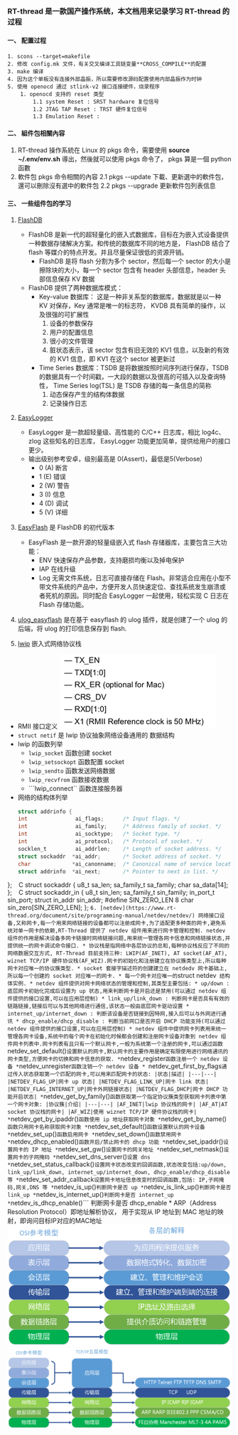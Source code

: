 ### RT-thread 是一款国产操作系统，本文档用来记录学习 RT-thread 的过程

#### 一、 配置过程
```
1. scons --target=makefile
2. 修改 config.mk 文件，有关交叉编译工具链变量**CROSS_COMPILE**的配置
3. make 编译
4. 因为这个单板没有连接外部晶振，所以需要修改源码配置使用内部晶振作为时钟
5. 使用 openocd 通过 stlink-v2 接口连接硬件，烧录程序
	1. openocd 支持的 reset 类型
		1.1 system Reset : SRST hardware 复位信号
		1.2 JTAG TAP Reset : TRST 硬件复位信号
		1.3 Emulation Reset :
```

#### 二、 組件包相關內容
1. RT-thread 操作系統在 Linux 的 pkgs 命令，需要使用 **source ~/.env/env.sh** 導出，然後就可以使用 pkgs 命令了， pkgs 算是一個 python 函數
2. 軟件包 pkgs 命令相關的內容
    2.1 pkgs --update 下載、更新選中的軟件包，還可以刪除沒有選中的軟件包
    2.2 pkgs --upgrade 更新軟件包列表信息


#### 三、 一些组件包的学习
1. [FlashDB](https://github.com/armink/FlashDB)
	* FlashDB 是新一代的超轻量化的嵌入式数据库，目标在为嵌入式设备提供一种数据存储解决方案。和传统的数据库不同的地方是， FlashDB 结合了 flash 等媒介的特点开发。并且尽量保证很低的资源开销。
		* FlashDB 是将 flash 分割为多个 sector，然后每一个 sector 的大小是擦除块的大小，每一个 sector 包含有 header 头部信息，header 头部信息保存 KV 数据
	* FlashDB 提供了两种数据库模式：
		* Key-value 数据库： 这是一种非关系型的数据库，数据就是以一种 KV 对保存，Key 通常是唯一的标志符， KVDB 具有简单的操作，以及很强的可扩展性
			1. 设备的参数保存
			2. 用户的配置信息
			3. 很小的文件管理
			4. 脏状态表示，该 sector 包含有旧无效的 KV1 信息，以及新的有效的 KV1 信息，即 KV1 在这个 sector 被更新过
		* Time Series 数据库：TSDB 是将数据按照时间序列进行保存，TSDB 的数据具有一个时间戳，一大段的数据以及很高的可插入以及查询特性， Time Series log(TSL) 是 TSDB 存储的每一条信息的简称
			1. 动态保存产生的结构体数据
			2. 记录操作日志

2. [EasyLogger](https://github.com/armink/EasyLogger.git)
	* EasyLogger 是一款超轻量级、高性能的 C/C++ 日志库，相比 log4c、zlog 这些知名的日志库， EasyLogger 功能更加简单，提供给用户的接口更少。
	* 输出级别参考安卓，级别最高是 0(Assert)，最低是5(Verbose)
		* 0 (A) 断言
		* 1 (E) 错误
		* 2 (W) 警告
		* 3 (I) 信息
		* 4 (D) 调试
		* 5 (V) 详细

3. [EasyFlash](https://github.com/armink/EasyFlash.git) 是 FlashDB 的初代版本
	* EasyFlash 是一款开源的轻量级嵌入式 flash 存储器库，主要包含三大功能：
		* ENV 快速保存产品参数，支持磨损均衡以及掉电保护
		* IAP 在线升级
		* Log 无需文件系统，日志可直接存储在 Flash。非常适合应用在小型不带文件系统的产品中，方便开发人员快速定位、查找系统发生崩溃或者死机的原因。同时配合 EasyLogger 一起使用，轻松实现 C 日志在 Flash 存储功能。

4. [ulog_easyflash](https://github.com/armink-rtt-pkgs/ulog_easyflash.git) 是在基于 easyflash 的 ulog 插件，就是创建了一个 ulog 的后端，将 ulog 的打印信息保存到 flash.
5. [lwip]() 嵌入式网络协议栈
* RMII 接口定义
![](figures/rmii.png)
* ```struct netif``` 是 lwip 协议抽象网络设备通用的 数据结构
*  lwip 的函数列举
	* ```lwip_socket``` 函数创建 socket
	* ```lwip_setsockopt``` 函数配置 socket
	* ```lwip_sendto``` 函数发送网络数据
	* ```lwip_recvfrom``` 函数接收数据
	* ```lwip_connect`` 函数连接服务器
* 网络的结构体列举
    ``` C
    struct addrinfo {
    int               ai_flags;      /* Input flags. */
    int               ai_family;     /* Address family of socket. */
    int               ai_socktype;   /* Socket type. */
    int               ai_protocol;   /* Protocol of socket. */
    socklen_t         ai_addrlen;    /* Length of socket address. */
    struct sockaddr  *ai_addr;       /* Socket address of socket. */
    char             *ai_canonname;  /* Canonical name of service location. */
    struct addrinfo  *ai_next;       /* Pointer to next in list. */
};
    ```
    ``` C
    struct sockaddr {
      u8_t        sa_len;
      sa_family_t sa_family;
      char        sa_data[14];
    };
    ```
    ``` C
    struct sockaddr_in {
      u8_t            sin_len;
      sa_family_t     sin_family;
      in_port_t       sin_port;
      struct in_addr  sin_addr;
    #define SIN_ZERO_LEN 8
      char            sin_zero[SIN_ZERO_LEN];
    };
    ```
6. [netdev](https://www.rt-thread.org/document/site/programming-manual/netdev/netdev/) 网络接口设备,又称网卡,每一个用来网络链接的设备都可以注册成网卡,为了适配更多种类的网卡,避免系统对单一网卡的依赖,RT-Thread 提供了 netdev 组件用来进行网卡管理和控制. netdev 组件的作用是解决设备多网卡链接时网络链接问题,用来统一管理各网卡信息和网络链接状态,并提供统一的网卡调试命令接口.
	* 协议栈是指网络中各层协议的总和,每种协议栈反应了不同的网络数据交互方式, RT-Thread 目前支持三种: LWIP(AF_INET), AT socket(AF_AT), wiznet TCP/IP 硬件协议栈(AF_WIZ).网卡的初始化和注册建立在协议簇类型上,所以每种网卡对应唯一的协议簇类型.
	* socket 套接字描述符的创建建立在 netdedv 网卡基础上,所以每一个创建的 socket 对应唯一的网卡.
	* 每一个网卡对应唯一的 ```struct netdev``` 结构体实例.
	* netdev 组件提供对网卡网络状态的管理和控制,其类型主要包括:
		* up/down : 底层网卡初始化完成后设置为 up 状态,用来判断网卡是开启还是禁用(可以通过 netdev 组件提供的接口设置,可以在应用层控制)
		* link_up/link_down : 判断网卡是否具有有效的链路链接,链接后可以与其他网络进行通信,该状态一般由底层网卡驱动设置
		* internet_up/internet_down : 判断该设备是否链接到因特网,接入后可以与外网进行通讯
		* dhcp_enable/dhcp_disable : 判断当前网口是否开启 DHCP 功能支持(可以通过 netdev 组件提供的接口设置,可以在应用层控制)
	* netdev 组件中提供网卡列表用来统一管理各网卡设备,系统中的每个网卡在初始化时候都会创建和注册网卡设备对象到 netdev 组件网卡列表中.网卡列表有且只有一个默认网卡,一般为系统第一个注册的网卡,可以通过函数```netdev_set_default()``` 设置默认的网卡,默认网卡的主要作用是确定有限使用进行网络通讯的网卡类型,方便网卡的切换和网卡信息的获取.
		* ```netdev_register``` 函数注册一个 netdev 设备
		* ```netdev_unregister```函数注销一个 netdev 设备
		* ```netdev_get_first_by_flags``` 通过传入状态获取第一个匹配的网卡,可以用来匹配网卡的状态:
		|状态|描述|
		|---|---|
		|NETDEV_FLAG_UP|网卡 up 状态|
		|NETDEV_FLAG_LINK_UP|网卡 link 状态|
		|NETDEV_FLAG_INTERNET_UP|网卡外网链接状态|
		|NETDEV_FLAG_DHCP|网卡 DHCP 功能开启状态|
		* ```netdev_get_by_family()``` 函数获取第一个指定协议簇类型获取网卡列表中第一个网卡对象:
		|协议簇|介绍|
		|---|---|
		|AF_INET|lwip 协议栈的网卡|
		|AF_AT|AT socket 协议栈的网卡|
		|AF_WIZ|使用 wiznet TCP/IP 硬件协议栈的网卡|
		* ```netdev_get_by_ipaddr()``` 函数使用 ip 地址获取网卡对象
		* ```netdev_get_by_name()``` 函数只用网卡名称获取网卡对象
		* ```netdev_set_default()``` 函数设置默认的网卡设备
		* ```netdev_set_up()``` 函数启用网卡
		* ```netdev_set_down()``` 函数禁用网卡
		* ```netdev_dhcp_enabled()``` 函数开启/禁止网卡的 dhcp 功能
		* ```netdev_set_ipaddr()``` 设置网卡的 IP 地址
		* ```netdev_set_gw()``` 设置网卡的网关地址
		* ```netdev_set_netmask()``` 设置网卡的子网掩码
		* ```netdev_set_dns_server()``` 设置 dns
		* ```netdev_set_status_callback()``` 设置网卡状态改变的回调函数,状态改变包括:up/down, link_up/link_down, internet_up/internet_down, dhcp_enable/dhcp_disable 等
		* ```netdev_set_addr_callback``` 设置网卡地址信息改变时的回调函数,包括: IP,子网掩码,网关,DNS 等
		* ```netdev_is_up()``` 判断网卡是否 up
		* ```netdev_is_link_up()``` 判断网卡是否 link_up
		* ```netdev_is_internet_up()``` 判断网卡是否 internet_up
		* ```netdev_is_dhcp_enable()``` 判断网卡是否 dhcp_enable
	* ARP（Address Resolution Protocol）即地址解析协议， 用于实现从 IP 地址到 MAC 地址的映射，即询问目标IP对应的MAC地址
![osi](figures/osi.png)
![osi](figures/tcpip.png)
